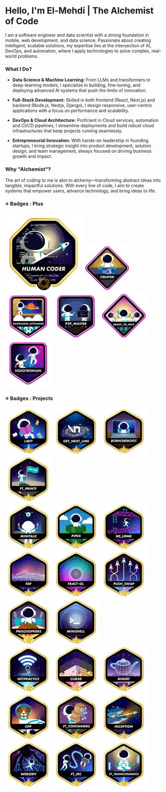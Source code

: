 # Hello, I'm El-Mehdi | The Alchemist of Code

I am a software engineer and data scientist with a strong foundation in mobile, web development, and data science. Passionate about creating intelligent, scalable solutions, my expertise lies at the intersection of AI, DevOps, and automation, where I apply technologies to solve complex, real-world problems.

### What I Do?

* **Data Science & Machine Learning:** From LLMs and transformers to deep-learning models, I specialize in building, fine-tuning, and deploying advanced AI systems that push the limits of innovation.

* **Full-Stack Development:** Skilled in both frontend (React, Next.js) and backend (Node.js, Nestjs, Django), I design responsive, user-centric applications with a focus on performance and scalability.

* **DevOps & Cloud Architecture:** Proficient in Cloud services, automation and CI/CD pipelines, I streamline deployments and build robust cloud infrastructures that keep projects running seamlessly.

* **Entrepreneurial Innovation:** With hands-on leadership in founding startups, I bring strategic insight into product development, solution design, and team management, always focused on driving business growth and impact.

### Why "Alchemist"?

The art of coding to me is akin to alchemy—transforming abstract ideas into tangible, impactful solutions. With every line of code, I aim to create systems that empower users, advance technology, and bring ideas to life.

### ⭐ Badges : Plus

![libft-bonus](./badges/common_coree.png)
![libft-bonus](./badges/entrepreneurm.png)
![libft-bonus](./badges/eventsm.png)
![libft-bonus](./badges/evaluationm.png)
![libft-bonus](./badges/volunteerm.png)
![libft-bonus](./badges/voxotronm.png)

### ⭐ Badges : Projects

![libft-bonus](./badges/libftm.png)
![get_next_line-bonus](./badges/get_next_linem.png)
![born2beroot-bonus](./badges/born2berootm.png)
![ft_printf-bonus](./badges/ft_printfm.png)  
![minitalk-bonus](./badges/minitalkm.png)
![pipex-bonus](./badges/pipexm.png)
![so_long-bonus](./badges/so_longm.png)
![fdf-bonus](./badges/fdfm.png)
![fractol-bonus](./badges/fract-olm.png)
![push_swap-bonus](./badges/push_swapm.png)  
![philosophers-bonus](./badges/philosophersm.png)
![minishell-bonus](./badges/minishellm.png)  
![netpratice-bonus](./badges/netpracticem.png)
![cub3d-bonus](./badges/cub3dm.png)
![minirt-bonus](./badges/minirtm.png)
![cpp-bonus](./badges/cppm.png)
![ft_containers](./badges/ft_containersm.png)
![inception-bonus](./badges/inceptionm.png)
![webserver-bonus](./badges/webservm.png)
![ft_irc-bonus](./badges/ft_ircm.png)
![ft_transcendence-bonus](./badges/ft_transcendencem.png)


